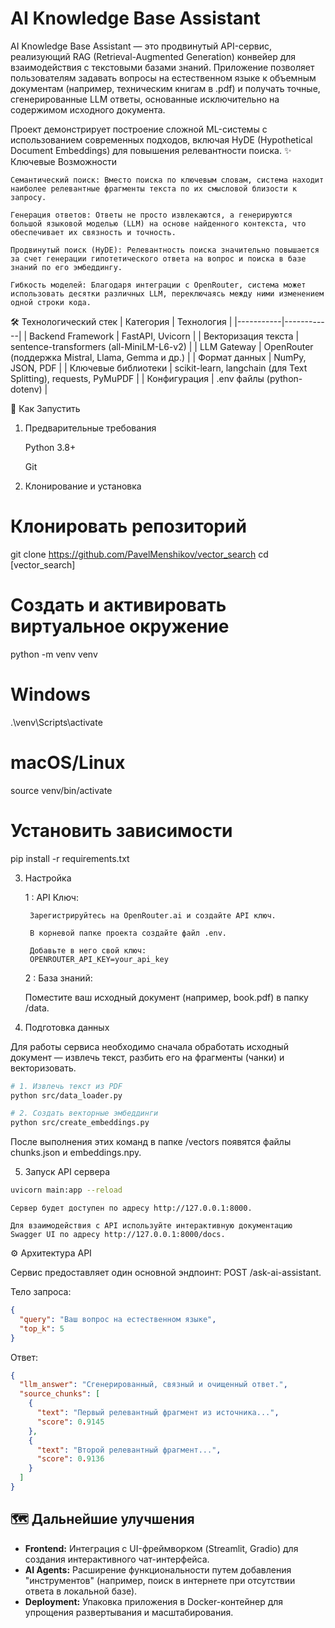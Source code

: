 # AI Knowledge Base Assistant

AI Knowledge Base Assistant — это продвинутый API-сервис, реализующий RAG (Retrieval-Augmented Generation) конвейер для взаимодействия с текстовыми базами знаний. Приложение позволяет пользователям задавать вопросы на естественном языке к объемным документам (например, техническим книгам в .pdf) и получать точные, сгенерированные LLM ответы, основанные исключительно на содержимом исходного документа.

Проект демонстрирует построение сложной ML-системы с использованием современных подходов, включая HyDE (Hypothetical Document Embeddings) для повышения релевантности поиска.
✨ Ключевые Возможности

    Семантический поиск: Вместо поиска по ключевым словам, система находит наиболее релевантные фрагменты текста по их смысловой близости к запросу.

    Генерация ответов: Ответы не просто извлекаются, а генерируются большой языковой моделью (LLM) на основе найденного контекста, что обеспечивает их связность и точность.

    Продвинутый поиск (HyDE): Релевантность поиска значительно повышается за счет генерации гипотетического ответа на вопрос и поиска в базе знаний по его эмбеддингу.

    Гибкость моделей: Благодаря интеграции с OpenRouter, система может использовать десятки различных LLM, переключаясь между ними изменением одной строки кода.

🛠 Технологический стек
| Категория | Технология |
|-----------|------------|
| Backend Framework | FastAPI, Uvicorn |
| Векторизация текста | sentence-transformers (all-MiniLM-L6-v2) |
| LLM Gateway | OpenRouter (поддержка Mistral, Llama, Gemma и др.) |
| Формат данных | NumPy, JSON, PDF |
| Ключевые библиотеки | scikit-learn, langchain (для Text Splitting), requests, PyMuPDF |
| Конфигурация | .env файлы (python-dotenv) |


🚀 Как Запустить
1. Предварительные требования

    Python 3.8+

    Git

2. Клонирование и установка
# Клонировать репозиторий
git clone https://github.com/PavelMenshikov/vector_search
cd [vector_search]

# Создать и активировать виртуальное окружение
python -m venv venv
# Windows
.\venv\Scripts\activate
# macOS/Linux
source venv/bin/activate

# Установить зависимости
pip install -r requirements.txt

3. Настройка

    1 : API Ключ:

        Зарегистрируйтесь на OpenRouter.ai и создайте API ключ.

        В корневой папке проекта создайте файл .env.

        Добавьте в него свой ключ:
        OPENROUTER_API_KEY=your_api_key

    2 : База знаний:

    Поместите ваш исходный документ (например, book.pdf) в папку /data.   
4. Подготовка данных

Для работы сервиса необходимо сначала обработать исходный документ — извлечь текст, разбить его на фрагменты (чанки) и векторизовать.
```bash
# 1. Извлечь текст из PDF
python src/data_loader.py

# 2. Создать векторные эмбеддинги
python src/create_embeddings.py
```

После выполнения этих команд в папке /vectors появятся файлы chunks.json и embeddings.npy.    

5. Запуск API сервера

```bash
uvicorn main:app --reload
```

    Сервер будет доступен по адресу http://127.0.0.1:8000.

    Для взаимодействия с API используйте интерактивную документацию Swagger UI по адресу http://127.0.0.1:8000/docs.

⚙️ Архитектура API

Сервис предоставляет один основной эндпоинт: POST /ask-ai-assistant.

Тело запроса:
```json
{
  "query": "Ваш вопрос на естественном языке",
  "top_k": 5
}
```

Ответ:
```json
{
  "llm_answer": "Сгенерированный, связный и очищенный ответ.",
  "source_chunks": [
    {
      "text": "Первый релевантный фрагмент из источника...",
      "score": 0.9145
    },
    {
      "text": "Второй релевантный фрагмент...",
      "score": 0.9136
    }
  ]
}
```

## 🗺 Дальнейшие улучшения
- **Frontend:** Интеграция с UI-фреймворком (Streamlit, Gradio) для создания интерактивного чат-интерфейса.
- **AI Agents:** Расширение функциональности путем добавления "инструментов" (например, поиск в интернете при отсутствии ответа в локальной базе).
- **Deployment:** Упаковка приложения в Docker-контейнер для упрощения развертывания и масштабирования.

    